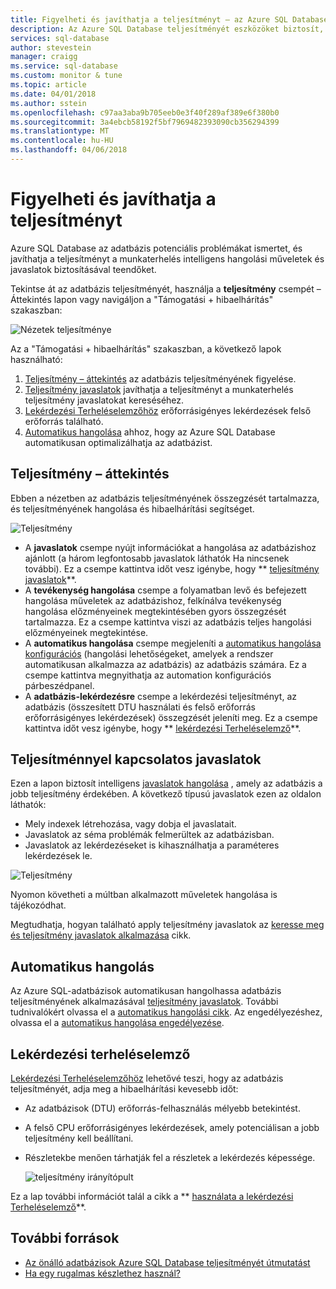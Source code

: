 ```yaml
---
title: Figyelheti és javíthatja a teljesítményt – az Azure SQL Database |} Microsoft Docs
description: Az Azure SQL Database teljesítményét eszközöket biztosít, az aktuális lekérdezés teljesítményének területeit azonosították.
services: sql-database
author: stevestein
manager: craigg
ms.service: sql-database
ms.custom: monitor & tune
ms.topic: article
ms.date: 04/01/2018
ms.author: sstein
ms.openlocfilehash: c97aa3aba9b705eeb0e3f40f289af389e6f380b0
ms.sourcegitcommit: 3a4ebcb58192f5bf7969482393090cb356294399
ms.translationtype: MT
ms.contentlocale: hu-HU
ms.lasthandoff: 04/06/2018
---
```

# <a name="monitor-and-improve-performance"></a>Figyelheti és javíthatja a teljesítményt
Azure SQL Database az adatbázis potenciális problémákat ismertet, és javíthatja a teljesítményt a munkaterhelés intelligens hangolási műveletek és javaslatok biztosításával teendőket.

Tekintse át az adatbázis teljesítményét, használja a **teljesítmény** csempét – Áttekintés lapon vagy navigáljon a "Támogatási + hibaelhárítás" szakaszban:

   ![Nézetek teljesítménye](./media/sql-database-performance/entries.png)

Az a "Támogatási + hibaelhárítás" szakaszban, a következő lapok használható:


1. [Teljesítmény – áttekintés](#performance-overview) az adatbázis teljesítményének figyelése. 
2. [Teljesítmény javaslatok](#performance-recommendations) javíthatja a teljesítményt a munkaterhelés teljesítmény javaslatokat kereséséhez.
3. [Lekérdezési Terheléselemzőhöz](#query-performance-insight) erőforrásigényes lekérdezések felső erőforrás található.
4. [Automatikus hangolása](#automatic-tuning) ahhoz, hogy az Azure SQL Database automatikusan optimalizálhatja az adatbázist.

## <a name="performance-overview"></a>Teljesítmény – áttekintés
Ebben a nézetben az adatbázis teljesítményének összegzését tartalmazza, és teljesítményének hangolása és hibaelhárítási segítséget. 

![Teljesítmény](./media/sql-database-performance/performance.png)

* A **javaslatok** csempe nyújt információkat a hangolása az adatbázishoz ajánlott (a három legfontosabb javaslatok láthatók Ha nincsenek további). Ez a csempe kattintva időt vesz igénybe, hogy ** [teljesítmény javaslatok](#performance-recommendations)**. 
* A **tevékenység hangolása** csempe a folyamatban levő és befejezett hangolása műveletek az adatbázishoz, felkínálva tevékenység hangolása előzményeinek megtekintésében gyors összegzését tartalmazza. Ez a csempe kattintva viszi az adatbázis teljes hangolási előzményeinek megtekintése.
* A **automatikus hangolása** csempe megjeleníti a [automatikus hangolása konfigurációs](sql-database-automatic-tuning-enable.md) (hangolási lehetőségeket, amelyek a rendszer automatikusan alkalmazza az adatbázis) az adatbázis számára. Ez a csempe kattintva megnyithatja az automation konfigurációs párbeszédpanel.
* A **adatbázis-lekérdezésre** csempe a lekérdezési teljesítményt, az adatbázis (összesített DTU használati és felső erőforrás erőforrásigényes lekérdezések) összegzését jeleníti meg. Ez a csempe kattintva időt vesz igénybe, hogy ** [lekérdezési Terheléselemző](#query-performance-insight)**.

## <a name="performance-recommendations"></a>Teljesítménnyel kapcsolatos javaslatok
Ezen a lapon biztosít intelligens [javaslatok hangolása](sql-database-advisor.md) , amely az adatbázis a jobb teljesítmény érdekében. A következő típusú javaslatok ezen az oldalon láthatók:

* Mely indexek létrehozása, vagy dobja el javaslatait.
* Javaslatok az séma problémák felmerültek az adatbázisban.
* Javaslatok az lekérdezéseket is kihasználhatja a paraméteres lekérdezések le.

![Teljesítmény](./media/sql-database-performance/recommendations.png)

Nyomon követheti a múltban alkalmazott műveletek hangolása is tájékozódhat.

Megtudhatja, hogyan található apply teljesítmény javaslatok az [keresse meg és teljesítmény javaslatok alkalmazása](sql-database-advisor-portal.md) cikk.

## <a name="automatic-tuning"></a>Automatikus hangolás
Az Azure SQL-adatbázisok automatikusan hangolhassa adatbázis teljesítményének alkalmazásával [teljesítmény javaslatok](sql-database-advisor.md). További tudnivalókért olvassa el a [automatikus hangolási cikk](sql-database-automatic-tuning.md). Az engedélyezéshez, olvassa el a [automatikus hangolása engedélyezése](sql-database-automatic-tuning-enable.md).

## <a name="query-performance-insight"></a>Lekérdezési terheléselemző
[Lekérdezési Terheléselemzőhöz](sql-database-query-performance.md) lehetővé teszi, hogy az adatbázis teljesítményét, adja meg a hibaelhárítási kevesebb időt:

* Az adatbázisok (DTU) erőforrás-felhasználás mélyebb betekintést. 
* A felső CPU erőforrásigényes lekérdezések, amely potenciálisan a jobb teljesítmény kell beállítani. 
* Részletekbe menően tárhatják fel a részletek a lekérdezés képessége. 

  ![teljesítmény irányítópult](./media/sql-database-query-performance/performance.png)

Ez a lap további információt talál a cikk a ** [használata a lekérdezési Terheléselemző](sql-database-query-performance.md)**.

## <a name="additional-resources"></a>További források
* [Az önálló adatbázisok Azure SQL Database teljesítményét útmutatást](sql-database-performance-guidance.md)
* [Ha egy rugalmas készlethez használ?](sql-database-elastic-pool-guidance.md)

